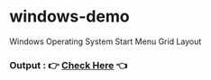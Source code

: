 # windows-demo
Windows Operating System Start Menu Grid Layout

### Output : 👉 [Check Here](https://vasu-windows-demo.netlify.app/) 👈
